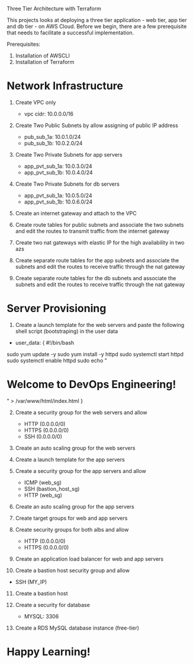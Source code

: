 Three Tier Architecture with Terraform

This projects looks at deploying a three tier application - web tier, app tier and db tier - on AWS Cloud.
Before we begin, there are a few prerequisite that needs to facilitate a successful implementation.

Prerequisites:
1. Installation of AWSCLI
2. Installation of Terraform

# Network Infrastructure

1. Create VPC only
   - vpc cidr: 10.0.0.0/16

2. Create Two Public Subnets by allow assigning of public IP address
   - pub_sub_1a: 10.0.1.0/24
   - pub_sub_1b: 10.0.2.0/24

3. Create Two Private Subnets for app servers
   - app_pvt_sub_1a: 10.0.3.0/24
   - app_pvt_sub_1b: 10.0.4.0/24

4. Create Two Private Subnets for db servers
   - app_pvt_sub_1a: 10.0.5.0/24
   - app_pvt_sub_1b: 10.0.6.0/24

5. Create an internet gateway and attach to the VPC

6. Create route tables for public subnets and associate the two subnets and edit the routes to transmit traffic from the internet gateway

7. Create two nat gateways with elastic IP for the high availability in two azs

8. Create separate route tables for the app subnets and associate the subnets and edit the routes to receive traffic through the nat gateway

9. Create separate route tables for the db subnets and associate the subnets and edit the routes to receive traffic through the nat gateway


# Server Provisioning

1. Create a launch template for the web servers and paste the following shell script (bootstraping) in the user data 
- user_data: {
#!/bin/bash

sudo yum update -y
sudo yum install -y httpd
sudo systemctl start httpd
sudo systemctl enable httpd
sudo echo "<h1>Welcome to DevOps Engineering!</h1>" > /var/www/html/index.html
}

2. Create a security group for the web servers and allow
   - HTTP (0.0.0.0/0)
   - HTTPS (0.0.0.0/0)
   - SSH (0.0.0.0/0)

3. Create an auto scaling group for the web servers

4. Create a launch template for the app servers

5. Create a security group for the app servers and allow
   - ICMP (web_sg)
   - SSH (bastion_host_sg)
   - HTTP (web_sg)

6. Create an auto scaling group for the app servers

7. Create target groups for web and app servers

8. Create security groups for both albs and allow
   - HTTP (0.0.0.0/0)
   - HTTPS (0.0.0.0/0)

9. Create an application load balancer for web and app servers

10. Create a bastion host security group and allow
   - SSH (MY_IP)

11. Create a bastion host

12. Create a security for database 
    - MYSQL: 3306

13. Create a RDS MySQL database instance (free-tier)


# Happy Learning!